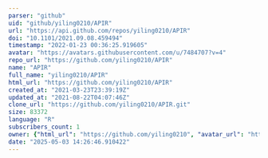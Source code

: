 ```yaml
---
parser: "github"
uid: "github/yiling0210/APIR"
url: "https://api.github.com/repos/yiling0210/APIR"
doi: "10.1101/2021.09.08.459494"
timestamp: "2022-01-23 00:36:25.919605"
avatar: "https://avatars.githubusercontent.com/u/7484707?v=4"
repo_url: "https://github.com/yiling0210/APIR"
name: "APIR"
full_name: "yiling0210/APIR"
html_url: "https://github.com/yiling0210/APIR"
created_at: "2021-03-23T23:39:19Z"
updated_at: "2021-08-22T04:07:46Z"
clone_url: "https://github.com/yiling0210/APIR.git"
size: 83372
language: "R"
subscribers_count: 1
owner: {"html_url": "https://github.com/yiling0210", "avatar_url": "https://avatars.githubusercontent.com/u/7484707?v=4", "login": "yiling0210", "type": "User"}
date: "2025-05-03 14:26:46.910422"
---
```

